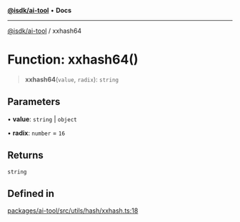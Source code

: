 [**@isdk/ai-tool**](../README.md) • **Docs**

***

[@isdk/ai-tool](../globals.md) / xxhash64

# Function: xxhash64()

> **xxhash64**(`value`, `radix`): `string`

## Parameters

• **value**: `string` \| `object`

• **radix**: `number` = `16`

## Returns

`string`

## Defined in

[packages/ai-tool/src/utils/hash/xxhash.ts:18](https://github.com/isdk/ai-tool.js/blob/37ada542a786fbbc770f2d61beb564f6e603941d/src/utils/hash/xxhash.ts#L18)
